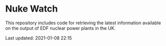 # Nuke Watch

This repository includes code for retrieving the latest information available on the output of EDF nuclear power plants in the UK.

Last updated: 2021-01-08 22:15